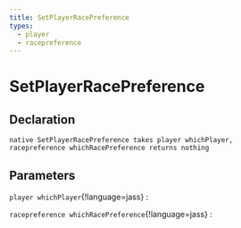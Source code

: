 ```yaml
---
title: SetPlayerRacePreference
types:
  - player
  - racepreference
---
```


# SetPlayerRacePreference

## Declaration

```jass
native SetPlayerRacePreference takes player whichPlayer, racepreference whichRacePreference returns nothing
```

## Parameters
`player whichPlayer`{!language=jass}
: 

`racepreference whichRacePreference`{!language=jass}
: 
